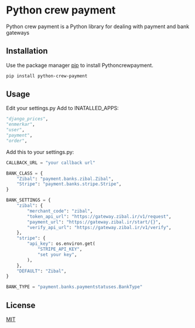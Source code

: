 # Python crew payment

Python crew payment is a Python library for dealing with payment and bank gateways

## Installation

Use the package manager [pip](https://pip.pypa.io/en/stable/) to install Pythoncrewpayment.

```bash
pip install python-crew-payment
```

## Usage

Edit your settings.py
Add to INATALLED_APPS:

```python
"django_prices",
"enmerkar",
"user",
"payment",
"order",
```

Add this to your settings.py:

```python
CALLBACK_URL = "your callback url"

BANK_CLASS = {
    "Zibal": "payment.banks.zibal.Zibal",
    "Stripe": "payment.banks.stripe.Stripe",
}

BANK_SETTINGS = {
    "zibal": {
        "merchant_code": "zibal",
        "token_api_url": "https://gateway.zibal.ir/v1/request",
        "payment_url": "https://gateway.zibal.ir/start/{}",
        "verify_api_url": "https://gateway.zibal.ir/v1/verify",
    },
    "stripe": {
        "api_key": os.environ.get(
            "STRIPE_API_KEY",
            "set your key",
        ),
    },
    "DEFAULT": "Zibal",
}

BANK_TYPE = "payment.banks.paymentstatuses.BankType"
```

## License
[MIT](https://choosealicense.com/licenses/mit/)